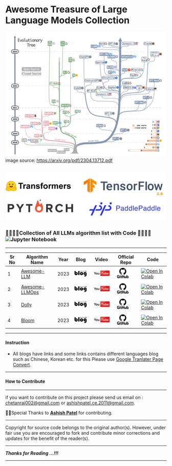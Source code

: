 # Awesome Treasure of Large Language Models Collection

![](https://github.com/chicks2014/Treasure_of_LLM/blob/d210e63a760dd8fc105ea2846f3f4c759cf0bfb6/main_poster.jpg)
image source: https://arxiv.org/pdf/2304.13712.pdf

![fw.jpg](https://github.com/chicks2014/Treasure_of_LLM/blob/main/images/fw.jpg?raw=true)
---

###  🧑‍💻👩‍💻Collection of All LLMs algorithm list with Code 🧑‍💻👩‍💻![Jupyter Notebook](https://img.shields.io/badge/jupyter-%23FA0F00.svg?style=for-the-badge&logo=jupyter&logoColor=white)

---

| Sr No | Algorithm Name                                               | Year | Blog                                                         | Video                                                        | Official Repo                                                | Code                                                         |
| ----- | ------------------------------------------------------------ | ---- | ------------------------------------------------------------ | ------------------------------------------------------------ | ------------------------------------------------------------ | ------------------------------------------------------------ |
| 1     | [Awesome-LLM](https://github.com/Hannibal046/Awesome-LLM)             | 2023 | [![](https://raw.githubusercontent.com/chicks2014/Treasure_of_LLM/main/images/b1.jpg)](https://bit.ly/3rYanJk) | [![Youtube](https://raw.githubusercontent.com/chicks2014/Treasure_of_LLM/main/images/yt1.jpg)](https://youtu.be/6MI0f6YjJIk) | [![](https://raw.githubusercontent.com/chicks2014/Treasure_of_LLM/main/images/git.jpg)](https://github.com/Hannibal046/Awesome-LLM) | [![Open In Colab](https://colab.research.google.com/assets/colab-badge.svg)](https://colab.research.google.com/github/EleutherAI/GPTNeo/blob/master/GPTNeo_example_notebook.ipynb) |
| 2     | [Awesome-LLMOps](https://github.com/tensorchord/Awesome-LLMOps)            | 2023 | [![](https://raw.githubusercontent.com/chicks2014/Treasure_of_LLM/main/images/b1.jpg)](https://bit.ly/3DNsrIp) | [![Youtube](https://raw.githubusercontent.com/chicks2014/Treasure_of_LLM/main/images/yt1.jpg)](https://youtu.be/iDulhoQ2pro) | [![](https://raw.githubusercontent.com/chicks2014/Treasure_of_LLM/main/images/git.jpg)](https://github.com/tensorchord/Awesome-LLMOps) | [![Open In Colab](https://colab.research.google.com/assets/colab-badge.svg)](https://colab.research.google.com/github/bentrevett/pytorch-seq2seq/blob/master/6%20-%20Attention%20is%20All%20You%20Need.ipynb) |
| 3     | [Dolly](https://github.com/databrickslabs/dolly)            | 2023 | [![](https://raw.githubusercontent.com/chicks2014/Treasure_of_LLM/main/images/b1.jpg)](https://www.databricks.com/blog/2023/03/24/hello-dolly-democratizing-magic-chatgpt-open-models.html) | [![Youtube](https://raw.githubusercontent.com/chicks2014/Treasure_of_LLM/main/images/yt1.jpg)](https://www.youtube.com/watch?v=GpWqjNf0SCM) | [![](https://raw.githubusercontent.com/chicks2014/Treasure_of_LLM/main/images/git.jpg)](https://github.com/databrickslabs/dolly) | [![Open In Colab](https://colab.research.google.com/assets/colab-badge.svg)](https://colab.research.google.com/github/bentrevett/pytorch-seq2seq/blob/master/6%20-%20Attention%20is%20All%20You%20Need.ipynb) |
| 4     | [Bloom](https://github.com/huggingface/transformers-bloom-inference)            | 2023 | [![](https://raw.githubusercontent.com/chicks2014/Treasure_of_LLM/main/images/b1.jpg)](https://github.com/huggingface/blog/blob/main/bloom-inference-pytorch-scripts.md) | [![Youtube](https://raw.githubusercontent.com/chicks2014/Treasure_of_LLM/main/images/yt1.jpg)](https://www.youtube.com/watch?v=ZHx0TsYB3ac) | [![](https://raw.githubusercontent.com/chicks2014/Treasure_of_LLM/main/images/git.jpg)](https://github.com/huggingface/transformers-bloom-inference) | [![Open In Colab](https://colab.research.google.com/assets/colab-badge.svg)](https://colab.research.google.com/github/bentrevett/pytorch-seq2seq/blob/master/6%20-%20Attention%20is%20All%20You%20Need.ipynb) |
---

#### Instruction

* All blogs have links and some links contains different languages blog such as Chinese, Korean etc. for this Please use [Google Tranlater Page Convert](https://chrome.google.com/webstore/detail/google-translate/aapbdbdomjkkjkaonfhkkikfgjllcleb?hl=en).

---

#### How to Contribute

---

if you want to contribute on this project please send us email on : chetanraj002@gmail.com or ashishpatel.ce.2011@gmail.com. 

🙏🙏Special Thanks to [**Ashish Patel**](https://github.com/ashishpatel26) for contributing.

---

Copyright for source code belongs to the original author(s). However, under fair use you are encouraged to fork and contribute minor corrections and updates for the benefit of the reader(s).

---

**_Thanks for  Reading ...!!!_**

---
